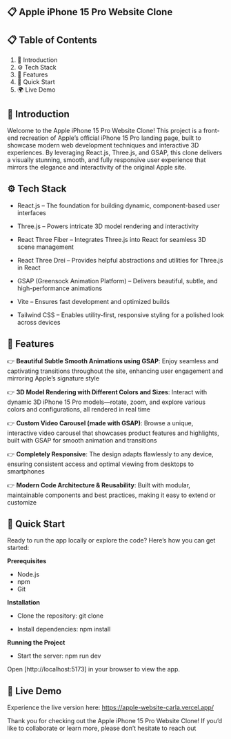 
## 📋 <a name="table">Apple iPhone 15 Pro Website Clone</a>


## 📋 <a name="table">Table of Contents</a>

1. 🤖 Introduction
2. ⚙️ Tech Stack
3. 🔋 Features
4. 🤸 Quick Start
5. 🌍 Live Demo


## <a name="introduction">🤖 Introduction</a>

Welcome to the Apple iPhone 15 Pro Website Clone! This project is a front-end recreation of Apple’s official iPhone 15 Pro landing page, built to showcase modern web development techniques and interactive 3D experiences. By leveraging React.js, Three.js, and GSAP, this clone delivers a visually stunning, smooth, and fully responsive user experience that mirrors the elegance and interactivity of the original Apple site.

## <a name="tech-stack">⚙️ Tech Stack</a>

- React.js – The foundation for building dynamic, component-based user interfaces

- Three.js – Powers intricate 3D model rendering and interactivity

- React Three Fiber – Integrates Three.js into React for seamless 3D scene management

- React Three Drei – Provides helpful abstractions and utilities for Three.js in React
  
- GSAP (Greensock Animation Platform) – Delivers beautiful, subtle, and high-performance animations

- Vite – Ensures fast development and optimized builds

- Tailwind CSS – Enables utility-first, responsive styling for a polished look across devices


## <a name="features">🔋 Features</a>

👉 **Beautiful Subtle Smooth Animations using GSAP**: Enjoy seamless and captivating transitions throughout the site, enhancing user engagement and mirroring Apple’s signature style

👉 **3D Model Rendering with Different Colors and Sizes**: Interact with dynamic 3D iPhone 15 Pro models—rotate, zoom, and explore various colors and configurations, all rendered in real time

👉 **Custom Video Carousel (made with GSAP)**:  Browse a unique, interactive video carousel that showcases product features and highlights, built with GSAP for smooth animation and transitions

👉 **Completely Responsive**: The design adapts flawlessly to any device, ensuring consistent access and optimal viewing from desktops to smartphones

👉 **Modern Code Architecture & Reusability**: Built with modular, maintainable components and best practices, making it easy to extend or customize


## <a name="quick-start">🤸 Quick Start</a>

Ready to run the app locally or explore the code? Here’s how you can get started:

**Prerequisites**

- Node.js
- npm
- Git

**Installation**

- Clone the repository: 
    git clone <repository-url>

- Install dependencies:
    npm install

**Running the Project**

- Start the server:
   npm run dev

Open [http://localhost:5173] in your browser to view the app.


## <a name="live-demo">🤸 Live Demo</a>
Experience the live version here:
https://apple-website-carla.vercel.app/

Thank you for checking out the Apple iPhone 15 Pro Website Clone! If you’d like to collaborate or learn more, please don’t hesitate to reach out

